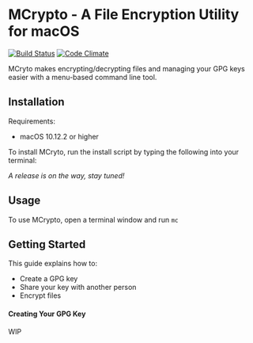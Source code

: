 # MCrypto - A File Encryption Utility for macOS
[![Build Status](https://travis-ci.org/AJdev23/MCrypto.svg?branch=develop)](https://travis-ci.org/AJdev23/MCrypto)
[![Code Climate](https://codeclimate.com/github/AJdev23/MCrypto/badges/gpa.svg)](https://codeclimate.com/github/AJdev23/MCrypto)


MCryto makes encrypting/decrypting files and managing your GPG keys easier with a menu-based command line tool.

## Installation

Requirements:
  - macOS 10.12.2 or higher

To install MCryto, run the install script by typing the following into your terminal:
<!-- NO CURRENT STABLE
curl -sL https://git.io/vDTnE | tar xz && cd MCrypto-latest-stable/src && chmod a+x install.sh; ./install.sh
-->

_A release is on the way, stay tuned!_
## Usage
  To use MCrypto, open a terminal window and run ```mc```


## Getting Started

This guide explains how to:
  - Create a GPG key
  - Share your key with another person
  - Encrypt files

#### Creating Your GPG Key

WIP
